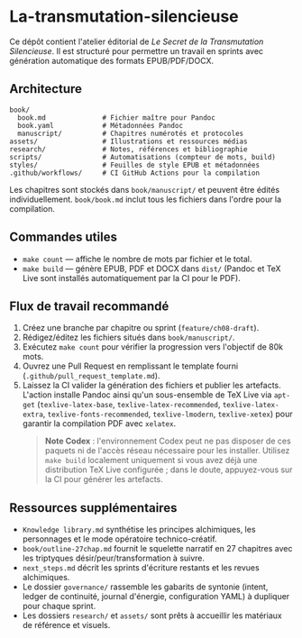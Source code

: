 # La-transmutation-silencieuse

Ce dépôt contient l'atelier éditorial de *Le Secret de la Transmutation Silencieuse*. Il est structuré pour permettre un travail en sprints avec génération automatique des formats EPUB/PDF/DOCX.

## Architecture
```
book/
  book.md              # Fichier maître pour Pandoc
  book.yaml            # Métadonnées Pandoc
  manuscript/          # Chapitres numérotés et protocoles
assets/                # Illustrations et ressources médias
research/              # Notes, références et bibliographie
scripts/               # Automatisations (compteur de mots, build)
styles/                # Feuilles de style EPUB et métadonnées
.github/workflows/     # CI GitHub Actions pour la compilation
```

Les chapitres sont stockés dans `book/manuscript/` et peuvent être édités individuellement. `book/book.md` inclut tous les fichiers dans l'ordre pour la compilation.

## Commandes utiles
- `make count` — affiche le nombre de mots par fichier et le total.
- `make build` — génère EPUB, PDF et DOCX dans `dist/` (Pandoc et TeX Live sont installés automatiquement par la CI pour le PDF).

## Flux de travail recommandé
1. Créez une branche par chapitre ou sprint (`feature/ch08-draft`).
2. Rédigez/éditez les fichiers situés dans `book/manuscript/`.
3. Exécutez `make count` pour vérifier la progression vers l'objectif de 80k mots.
4. Ouvrez une Pull Request en remplissant le template fourni (`.github/pull_request_template.md`).
5. Laissez la CI valider la génération des fichiers et publier les artefacts. L'action installe Pandoc ainsi qu'un sous-ensemble de TeX Live via `apt-get`
   (`texlive-latex-base`, `texlive-latex-recommended`, `texlive-latex-extra`, `texlive-fonts-recommended`, `texlive-lmodern`, `texlive-xetex`) pour garantir la compilation PDF avec `xelatex`.
   > **Note Codex** : l'environnement Codex peut ne pas disposer de ces paquets ni de l'accès réseau nécessaire pour les installer. Utilisez `make build`
   > localement uniquement si vous avez déjà une distribution TeX Live configurée ; dans le doute, appuyez-vous sur la CI pour générer les artefacts.

## Ressources supplémentaires
- `Knowledge library.md` synthétise les principes alchimiques, les personnages et le mode opératoire technico-créatif.
- `book/outline-27chap.md` fournit le squelette narratif en 27 chapitres avec les triptyques désir/peur/transformation à suivre.
- `next_steps.md` décrit les sprints d'écriture restants et les revues alchimiques.
- Le dossier `governance/` rassemble les gabarits de syntonie (intent, ledger de continuité, journal d'énergie, configuration YAML) à dupliquer pour chaque sprint.
- Les dossiers `research/` et `assets/` sont prêts à accueillir les matériaux de référence et visuels.
